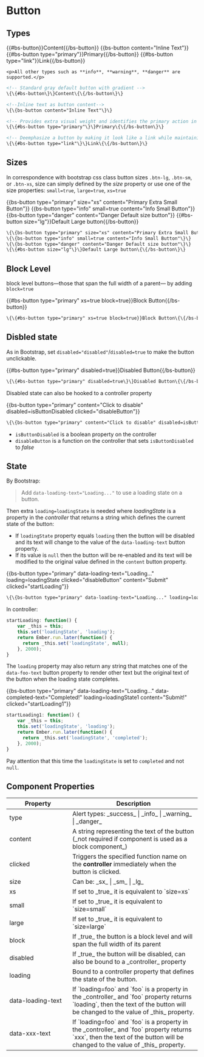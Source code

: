 # Button


## Types

<div class="bs-example">
    {{#bs-button}}Content{{/bs-button}}
    {{bs-button content="Inline Text"}}
    {{#bs-button type="primary"}}Primary{{/bs-button}}
    {{#bs-button type="link"}}Link{{/bs-button}}

    <p>All other types such as **info**, **warning**, **danger** are supported.</p>
</div>


``` html
<!-- Standard gray default button with gradient -->
\{\{#bs-button\}\}Content\{\{/bs-button\}\}

<!--Inline text as button content-->
\{\{bs-button content="Inline Text"\}\}

<!-- Provides extra visual weight and identifies the primary action in a set of buttons -->
\{\{#bs-button type="primary"\}\}Primary\{\{/bs-button\}\}

<!-- Deemphasize a button by making it look like a link while maintaining button behavior -->
\{\{#bs-button type="link"\}\}Link\{\{/bs-button\}\}
```


## Sizes

In correspondence with bootstrap css class button sizes `.btn-lg`, `.btn-sm`, or `.btn-xs`, size can simply defined by the _size_ property or use one of the size properties: `small=true`, `large=true`, `xs=true`

<div class="bs-example">
    <p>
        {{bs-button type="primary" size="xs" content="Primary Extra Small Button"}}
        {{bs-button type="info" small=true content="Info Small Button"}}
        {{bs-button type="danger" content="Danger Default size button"}}
        {{#bs-button size="lg"}}Default Large button{{/bs-button}}
    </p>
</div>

``` html
\{\{bs-button type="primary" size="xs" content="Primary Extra Small Button"\}\}
\{\{bs-button type="info" small=true content="Info Small Button"\}\}
\{\{bs-button type="danger" content="Danger Default size button"\}\}
\{\{#bs-button size="lg"\}\}Default Large button\{\{/bs-button\}\}
```

## Block Level

block level buttons—those that span the full width of a parent— by adding `block=true`

<div class="bs-example">
    {{#bs-button type="primary" xs=true block=true}}Block Button{{/bs-button}}
</div>

``` html
\{\{#bs-button type="primary" xs=true block=true}}Block Button\{\{/bs-button\}\}
```

## Disbled state

As in Bootstrap, set `disabled="disabled"`/`disabled=true` to make the button unclickable.

<div class="bs-example">
    {{#bs-button type="primary" disabled=true}}Disabled Button{{/bs-button}}
</div>

``` html
\{\{#bs-button type="primary" disabled=true\}\}Disabled Button\{\{/bs-button\}\}
```

Disabled state can also be hooked to a controller property

<div class="bs-example">
    {{bs-button type="primary" content="Click to disable" disabled=isButtonDisabled clicked="disableButton"}}
</div>

``` html
\{\{bs-button type="primary" content="Click to disable" disabled=isButtonDisabled clicked="disableButton"\}\}
```

* `isButtonDisabled` is a boolean property on the controller
* `disableButton` is a function on the controller that sets `isButtonDisabled` to _false_


## State

By Bootstrap:
> Add `data-loading-text="Loading..."` to use a loading state on a button.

Then extra `loading=loadingState` is needed where *loadingState* is a property in the *controller* that returns a string which
defines the current state of the button:

* If `loadingState` property equals `loading` then the button will be disabled and its text will change to the value of the `data-loading-text` button property.
* If its value is `null` then the button will be re-enabled and its text will be modified to the original value defined in the `content` button property.

<div class="bs-example">
    {{bs-button type="primary" data-loading-text="Loading..." loading=loadingState clicked="disableButton" content="Submit" clicked="startLoading"}}
</div>


``` html
\{\{bs-button type="primary" data-loading-text="Loading..." loading=loadingState content="Submit" clicked="startLoading"\}\}
```

<p>In controller:</p>

``` javascript
startLoading: function() {
    var _this = this;
    this.set('loadingState', 'loading');
    return Ember.run.later(function() {
      return _this.set('loadingState', null);
    }, 2000);
}
```

The `loading` property may also return any string that matches one of the `data-foo-text` button property to render other text
but the original text of the button when the loading state completes.

<div class="bs-example">
    {{bs-button type="primary" data-loading-text="Loading..." data-completed-text="Completed!" loading=loadingState1 content="Submit!" clicked="startLoading1"}}
</div>

``` javascript
startLoading1: function() {
    var _this = this;
    this.set('loadingState', 'loading');
    return Ember.run.later(function() {
      return _this.set('loadingState', 'completed');
    }, 2000);
}
```

Pay attention that this time the `loadingState` is set to `completed` and not `null`.



## Component Properties

<div class="table-responsive">
    <table class="table table-bordered table-striped">
        <thead>
            <tr>
                <th style="width: 150px;">Property</th>
                <th>Description</th>
            </tr>
        </thead>
        <tbody>
            <tr>
                <td>type</td>
                <td>Alert types: _success_ | _info_ | _warning_ | _danger_</td>
            </tr>
            <tr>
                <td>content</td>
                <td>A string representing the text of the button (_not required if component is used as a block component_)</td>
            </tr>
            <tr>
                <td>clicked</td>
                <td>Triggers the specified function name on the <strong>controller</strong> immediately when the button is clicked.</td>
            </tr>
            <tr>
                <td>size</td>
                <td>Can be: _sx_ | _sm_ | _lg_</td>
            </tr>
            <tr>
                <td>xs</td>
                <td>If set to _true_ it is equivalent to `size=xs`</td>
            </tr>
            <tr>
                <td>small</td>
                <td>If set to _true_ it is equivalent to `size=small`</td>
            </tr>
            <tr>
                <td>large</td>
                <td>If set to _true_ it is equivalent to `size=large`</td>
            </tr>
            <tr>
                <td>block</td>
                <td>If _true_ the button is a block level and will span the full width of its parent</td>
            </tr>
            <tr>
                <td>disabled</td>
                <td>If _true_ the button will be disabled, can also be bound to a _controller_ property</td>
            </tr>
            <tr>
                <td>loading</td>
                <td>Bound to a controller property that defines the state of the button.</td>
            </tr>
            <tr>
                <td>data-loading-text</td>
                <td>If `loading=foo` and `foo` is a property in the _controller_ and `foo` property returns `loading`, then the text of the button will be changed to the value of _this_ property.</td>
            </tr>
            <tr>
                <td>data-xxx-text</td>
                <td>If `loading=foo` and `foo` is a property in the _controller_ and `foo` property returns `xxx`, then the text of the button will be changed to the value of _this_ property.</td>
            </tr>
        </tbody>
    </table>

